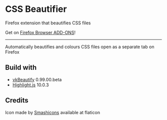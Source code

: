 # CSS Beautifier

Firefox extension that beautifies CSS files

Get on [Firefox Browser ADD-ONS](https://addons.mozilla.org/en-US/firefox/addon/css-beautifier/)!

---

Automatically beautifies and colours CSS files open as a separate tab on Firefox

## Build with
* [vkBeautify](https://github.com/vkiryukhin/vkBeautify) 0.99.00.beta
* [Highlight.js](https://github.com/highlightjs/highlight.js) 10.0.3

## Credits
Icon made by [Smashicons](https://www.flaticon.com/authors/smashicons) available at flaticon
